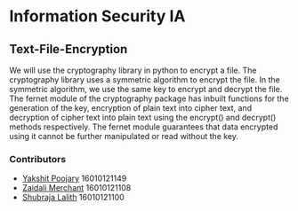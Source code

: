 # Information Security IA
## Text-File-Encryption

We will use the cryptography library in python to encrypt a file. The cryptography library uses a symmetric algorithm to encrypt the file. In the symmetric algorithm, we use the same key to encrypt and decrypt the file. The fernet module of the cryptography package has inbuilt functions for the generation of the key, encryption of plain text into cipher text, and decryption of cipher text into plain text using the encrypt() and decrypt() methods respectively. The fernet module guarantees that data encrypted using it cannot be further manipulated or read without the key. 

### Contributors
- [Yakshit Poojary](https://github.com/YakshitPoojary) 16010121149
- [Zaidali Merchant](https://github.com/zeusopera9) 16010121108
- [Shubraja Lalith](https://github.com/shubrajalalith) 16010121100
